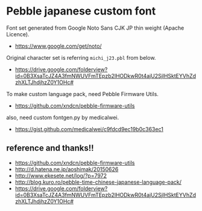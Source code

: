 # Pebble japanese custom font

Font set generated from Google Noto Sans CJK JP thin weight (Apache Licence).

- https://www.google.com/get/noto/

Original character set is referring `michi_j23.pbl` from below.

- https://drive.google.com/folderview?id=0B3XsaTcJZ4A3fmNWUVFmTEpzb2lHODkwR0t4ajU2SjlHSktEYVhZdzhXLTJhdjhzZ0Y1OHc#

To make custom language pack, need Pebble Firmware Utils.

- https://github.com/xndcn/pebble-firmware-utils

also, need custom fontgen.py by medicalwei.

- https://gist.github.com/medicalwei/c9fdcd9ec19b0c363ec1

## reference and thanks!!

- https://github.com/xndcn/pebble-firmware-utils
- http://d.hatena.ne.jp/aoshimak/20150626
- http://www.ekesete.net/log/?p=7972
- http://blog.kuro.ro/pebble-time-chinese-japanese-language-pack/
- https://drive.google.com/folderview?id=0B3XsaTcJZ4A3fmNWUVFmTEpzb2lHODkwR0t4ajU2SjlHSktEYVhZdzhXLTJhdjhzZ0Y1OHc#
